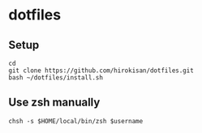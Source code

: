 # dotfiles

## Setup
```
cd
git clone https://github.com/hirokisan/dotfiles.git
bash ~/dotfiles/install.sh
```

## Use zsh manually
```
chsh -s $HOME/local/bin/zsh $username
```
